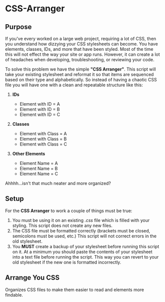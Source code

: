 # CSS-Arranger

## Purpose

If you've every worked on a large web project, requiring a lot of CSS, then you understand how dizzying your CSS stylesheets can become. You have elements, classes, IDs, and more that have been styled. Most of the time this will not effect the way your site or app runs. However, it can create a lot of headaches when developing, troubleshooting, or reviewing your code.

To solve this problem we have the simple __"CSS Arranger"__. This script will take your existing stylesheet and reformat it so that items are sequenced based on their type and alphabetically. So instead of having a chaotic CSS file you will have one with a clean and repeatable structure like this:

1. __IDs__

    * Element with ID = A
    * Element with ID = B
    * Element with ID = C
    
2. __Classes__

    * Element with Class = A
    * Element with Class = B
    * Element with Class = C

3. __Other Elements__

    * Element Name = A
    * Element Name = B
    * Element Name = C

Ahhhh...isn't that much neater and more organized?

## Setup

For the __CSS Arranger__ to work a couple of things must be true:

1. You must be using it on an existing _.css_ file which is filled with your styling. This script does not create any new files.
2. The CSS file must be formatted correctly (brackets must be closed, semicolons must be used, etc.) This script will not correct errors in the old stylesheet.
3. You __MUST__ create a backup of your stylesheet before running this script on it. At a minimum you should paste the contents of your stylesheet into a text file before running the script. This way you can revert to your old stylesheet if the new one is formatted incorrectly.

## Arrange You CSS
Organizes CSS files to make them easier to read and elements more findable.
